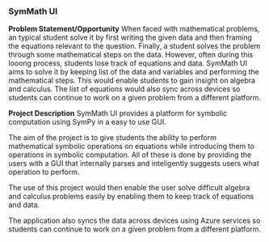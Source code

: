### SymMath UI

**Problem Statement/Opportunity**
When faced with mathematical problems, an typical student solve it by first writing the given data and then framing the equations relevant to the question. Finally, a student solves the problem through some mathematical steps on the data.
However, often during this looong process, students lose track of equations and data.
SymMath UI aims to solve it by keeping list of the data and variables and performing the mathematical steps. This would enable students to gain insight on algebra and calculus. 
The list of equations would also sync across devices so students can continue to work on a given problem from a different platform.

**Project Description**
SymMath UI provides a platform for symbolic computation using SymPy in a easy to use GUI.

The aim of the project is to give students the ability to perform mathematical symbolic operations on equations while introducing them to operations in symbolic computation. All of these is done by providing the users with a GUI that internally parses and inteligently suggests users what operation to perform.

The use of this project would then enable the user solve difficult algebra and calculus problems easily by enabling them to keep track of equations and data.

The application also syncs the data across devices using Azure services so students can continue to work on a given problem from a different platform.
